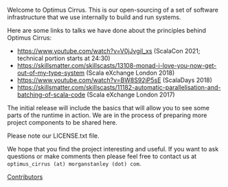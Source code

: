 Welcome to Optimus Cirrus. This is our open-sourcing of a set of software infrastructure that we use internally to build and run systems.

Here are some links to talks we have done about the principles behind Optimus Cirrus:
* https://www.youtube.com/watch?v=V0jJvgiI_xs (ScalaCon 2021; technical portion starts at 24:30)
* https://skillsmatter.com/skillscasts/13108-monad-i-love-you-now-get-out-of-my-type-system (Scala eXchange London 2018)
* https://www.youtube.com/watch?v=BW8S92jP5sE (ScalaDays 2018)
* https://skillsmatter.com/skillscasts/11182-automatic-parallelisation-and-batching-of-scala-code (Scala eXchange London 2017)
 
The initial release will include the basics that will allow you to see some parts of the runtime in action. We are in the process of preparing more project components to be shared here. 

Please note our LICENSE.txt file.

We hope that you find the project interesting and useful. If you want to ask questions or make comments then please feel free to contact us at `optimus_cirrus (at) morganstanley (dot) com`.

[Contributors](.github/contriboutors.md) 